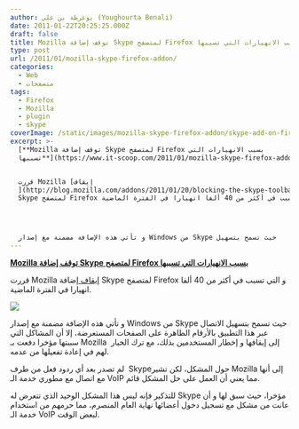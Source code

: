 ```yaml
---
author: يوغرطة بن علي (Youghourta Benali)
date: 2011-01-22T20:25:25.000Z
draft: false
title: Mozilla توقف إضافة Skype لمتصفح Firefox بسبب الانهيارات التي تسببها
type: post
url: /2011/01/mozilla-skype-firefox-addon/
categories:
  - Web
  - متصفحات
tags:
  - Firefox
  - Mozilla
  - plugin
  - skype
coverImage: /static/images/mozilla-skype-firefox-addon/skype-add-on-firefox-extension.jpg
excerpt: >-
  [**Mozilla توقف إضافة Skype لمتصفح Firefox بسبب الانهيارات التي
  تسببها**](https://www.it-scoop.com/2011/01/mozilla-skype-firefox-addon/)


  قررت Mozilla [إيقاف
  ](http://blog.mozilla.com/addons/2011/01/20/blocking-the-skype-toolbar-in-firefox/)إضافة
  Skype لمتصفح Firefox و التي تسبب في أكثر من 40 ألفا انهيارا في الفترة الماضية.




  و تأتي هذه الإضافة مضمنة مع إصدار Windows من Skype حيث تسمح بتسهيل
---
```

[**Mozilla توقف إضافة Skype لمتصفح Firefox بسبب الانهيارات التي تسببها**](https://www.it-scoop.com/2011/01/mozilla-skype-firefox-addon/)

قررت Mozilla [إيقاف ](http://blog.mozilla.com/addons/2011/01/20/blocking-the-skype-toolbar-in-firefox/)إضافة Skype لمتصفح Firefox و التي تسبب في أكثر من 40 ألفا انهيارا في الفترة الماضية.

![](/static/images/mozilla-skype-firefox-addon/skype-add-on-firefox-extension.jpg)

و تأتي هذه الإضافة مضمنة مع إصدار Windows من Skype حيث تسمح بتسهيل الاتصال عبر هذا التطبيق بالأرقام الظاهرة على الصفحات المستعرضة، إلا أن المشاكل التي سببتها مؤخرا دفعت بـ Mozilla  إلى إيقافها و إخطار المستخدمين بذلك، مع ترك الخيار لهم في إعادة تفعيلها من عدمه.

لم تصدر بعد أي ردود فعل من طرف  Skypeحول المشكل، لكن تشير Mozilla إلى أنها مع اتصال مع مطوري خدمة الـ VoIP مما يعني أن العمل على حل المشكل قائم.

للتذكير فإنه ليس هذا المشكل الوحيد الذي تتعرض له Skype مؤخرا، حيث سبق لها و أن عانت من مشكل مع تسجيل دخول أعضائها نهاية العام المنصرم، مما حرمهم من استخدام خدمة الـ VoIP لبعض الوقت.

